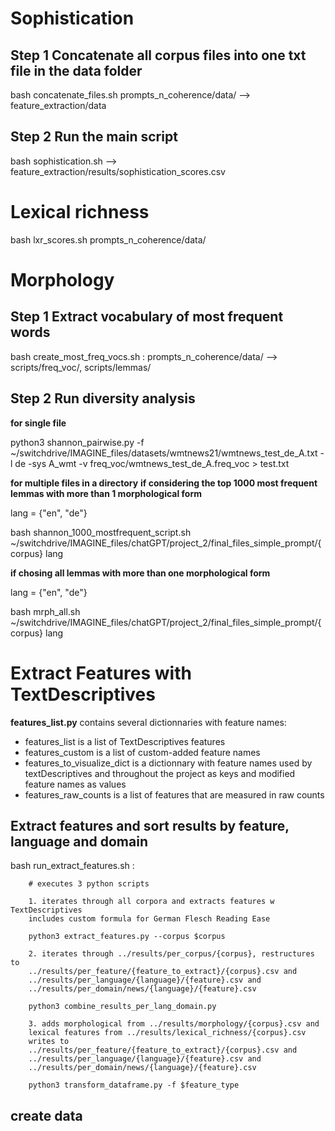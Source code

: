 
# **Sophistication**

## Step 1 Concatenate all corpus files into one txt file in the data folder
bash concatenate_files.sh prompts_n_coherence/data/  --> feature_extraction/data

## Step 2 Run the main script
bash sophistication.sh  --> feature_extraction/results/sophistication_scores.csv


# **Lexical richness**

bash lxr_scores.sh prompts_n_coherence/data/

# **Morphology**

## Step 1 Extract vocabulary of most frequent words

bash create_most_freq_vocs.sh : prompts_n_coherence/data/ --> scripts/freq_voc/, scripts/lemmas/

## Step 2 Run diversity analysis

**for single file**

python3 shannon_pairwise.py -f ~/switchdrive/IMAGINE_files/datasets/wmtnews21/wmtnews_test_de_A.txt -l de -sys A_wmt -v freq_voc/wmtnews_test_de_A.freq_voc > test.txt

**for multiple files in a directory**
**if considering the top 1000 most frequent lemmas with more than 1 morphological form**

lang = {"en", "de"}

bash shannon_1000_mostfrequent_script.sh ~/switchdrive/IMAGINE_files/chatGPT/project_2/final_files_simple_prompt/{corpus} lang

**if chosing all lemmas with more than one morphological form**

lang = {"en", "de"}

bash mrph_all.sh ~/switchdrive/IMAGINE_files/chatGPT/project_2/final_files_simple_prompt/{corpus} lang


# Extract Features with TextDescriptives

**features_list.py** contains several dictionnaries with feature names:

- features_list is a list of TextDescriptives features
- features_custom is a list of custom-added feature names
- features_to_visualize_dict is a dictionnary with feature names used by textDescriptives and throughout the project as keys and modified feature names as values
- features_raw_counts is a list of features that are measured in raw counts


## Extract features and sort results by feature, language and domain

bash run_extract_features.sh :

        # executes 3 python scripts

        1. iterates through all corpora and extracts features w TextDescriptives
        includes custom formula for German Flesch Reading Ease
        
        python3 extract_features.py --corpus $corpus
        
        2. iterates through ../results/per_corpus/{corpus}, restructures to 
        ../results/per_feature/{feature_to_extract}/{corpus}.csv and
        ../results/per_language/{language}/{feature}.csv and
        ../results/per_domain/news/{language}/{feature}.csv

        python3 combine_results_per_lang_domain.py
        
        3. adds morphological from ../results/morphology/{corpus}.csv and 
        lexical features from ../results/lexical_richness/{corpus}.csv
        writes to 
        ../results/per_feature/{feature_to_extract}/{corpus}.csv and
        ../results/per_language/{language}/{feature}.csv and
        ../results/per_domain/news/{language}/{feature}.csv       

        python3 transform_dataframe.py -f $feature_type



 ## create data 
